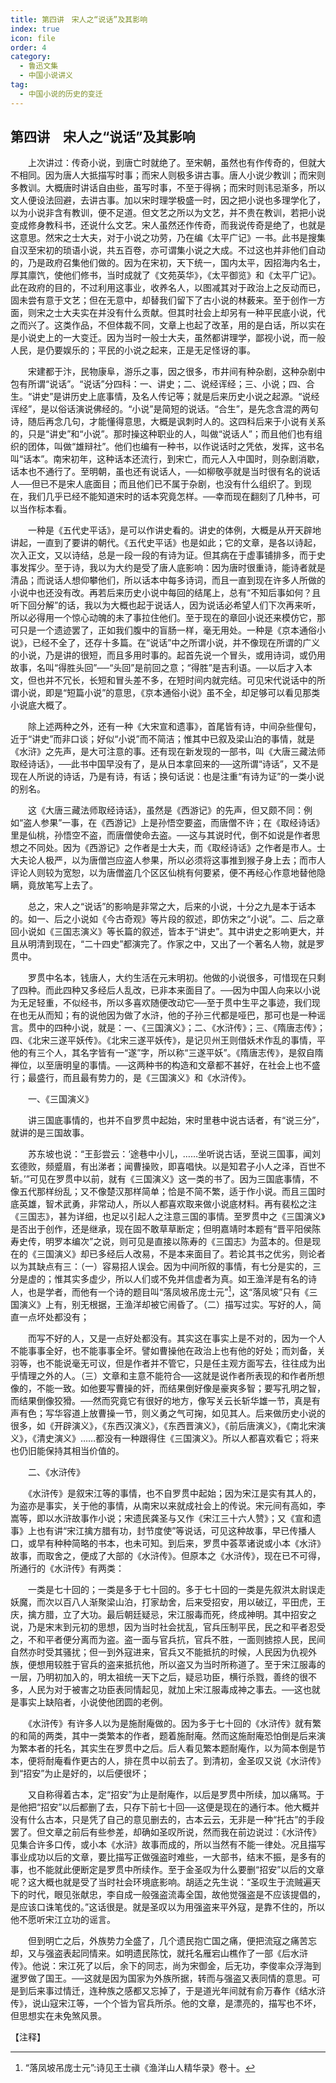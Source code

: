 ```yaml
---
title: 第四讲　宋人之“说话”及其影响
index: true
icon: file
order: 4
category:
  - 鲁迅文集
  - 中国小说讲义
tag:  
  - 中国小说的历史的变迁
---
```


## 第四讲　宋人之“说话”及其影响

　　上次讲过：传奇小说，到唐亡时就绝了。至宋朝，虽然也有作传奇的，但就大不相同。因为唐人大抵描写时事；而宋人则极多讲古事。唐人小说少教训；而宋则多教训。大概唐时讲话自由些，虽写时事，不至于得祸；而宋时则讳忌渐多，所以文人便设法回避，去讲古事。加以宋时理学极盛一时，因之把小说也多理学化了，以为小说非含有教训，便不足道。但文艺之所以为文艺，并不贵在教训，若把小说变成修身教科书，还说什么文艺。宋人虽然还作传奇，而我说传奇是绝了，也就是这意思。然宋之士大夫，对于小说之功劳，乃在编《太平广记》一书。此书是搜集自汉至宋初的琐语小说，共五百卷，亦可谓集小说之大成。不过这也并非他们自动的，乃是政府召集他们做的。因为在宋初，天下统一，国内太平，因招海内名士，厚其廪饩，使他们修书，当时成就了《文苑英华》，《太平御览》和《太平广记》。此在政府的目的，不过利用这事业，收养名人，以图减其对于政治上之反动而已，固未尝有意于文艺；但在无意中，却替我们留下了古小说的林薮来。至于创作一方面，则宋之士大夫实在并没有什么贡献。但其时社会上却另有一种平民底小说，代之而兴了。这类作品，不但体裁不同，文章上也起了改革，用的是白话，所以实在是小说史上的一大变迁。因为当时一般士大夫，虽然都讲理学，鄙视小说，而一般人民，是仍要娱乐的；平民的小说之起来，正是无足怪讶的事。

　　宋建都于汴，民物康阜，游乐之事，因之很多，市井间有种杂剧，这种杂剧中包有所谓“说话”。“说话”分四科：一、讲史；二、说经诨经；三、小说；四、合生。“讲史”是讲历史上底事情，及名人传记等；就是后来历史小说之起源。“说经诨经”，是以俗话演说佛经的。“小说”是简短的说话。“合生”，是先念含混的两句诗，随后再念几句，才能懂得意思，大概是讽刺时人的。这四科后来于小说有关系的，只是“讲史”和“小说”。那时操这种职业的人，叫做“说话人”；而且他们也有组织的团体，叫做“雄辩社”。他们也编有一种书，以作说话时之凭依，发挥，这书名叫“话本”。南宋初年，这种话本还流行，到宋亡，而元人入中国时，则杂剧消歇，话本也不通行了。至明朝，虽也还有说话人，──如柳敬亭就是当时很有名的说话人──但已不是宋人底面目；而且他们已不属于杂剧，也没有什么组织了。到现在，我们几乎已经不能知道宋时的话本究竟怎样。──幸而现在翻刻了几种书，可以当作标本看。

　　一种是《五代史平话》，是可以作讲史看的。讲史的体例，大概是从开天辟地讲起，一直到了要讲的朝代。《五代史平话》也是如此；它的文章，是各以诗起，次入正文，又以诗结，总是一段一段的有诗为证。但其病在于虚事铺排多，而于史事发挥少。至于诗，我以为大约是受了唐人底影响：因为唐时很重诗，能诗者就是清品；而说话人想仰攀他们，所以话本中每多诗词，而且一直到现在许多人所做的小说中也还没有改。再若后来历史小说中每回的结尾上，总有“不知后事如何？且听下回分解”的话，我以为大概也起于说话人，因为说话必希望人们下次再来听，所以必得用一个惊心动魄的未了事拉住他们。至于现在的章回小说还来模仿它，那可只是一个遗迹罢了，正如我们腹中的盲肠一样，毫无用处。一种是《京本通俗小说》，已经不全了，还存十多篇。在“说话”中之所谓小说，并不像现在所谓的广义的小说，乃是讲的很短，而且多用时事的。起首先说一个冒头，或用诗词，或仍用故事，名叫“得胜头回”──“头回”是前回之意；“得胜”是吉利语。──以后才入本文，但也并不冗长，长短和冒头差不多，在短时间内就完结。可见宋代说话中的所谓小说，即是“短篇小说”的意思，《京本通俗小说》虽不全，却足够可以看见那类小说底大概了。

　　除上述两种之外，还有一种《大宋宣和遗事》，首尾皆有诗，中间杂些俚句，近于“讲史”而非口谈；好似“小说”而不简洁；惟其中已叙及梁山泊的事情，就是《水浒》之先声，是大可注意的事。还有现在新发现的一部书，叫《大唐三藏法师取经诗话》，──此书中国早没有了，是从日本拿回来的──这所谓“诗话”，又不是现在人所说的诗话，乃是有诗，有话；换句话说：也是注重“有诗为证”的一类小说的别名。

　　这《大唐三藏法师取经诗话》，虽然是《西游记》的先声，但又颇不同：例如“盗人参果”一事，在《西游记》上是孙悟空要盗，而唐僧不许；在《取经诗话》里是仙桃，孙悟空不盗，而唐僧使命去盗。──这与其说时代，倒不如说是作者思想之不同处。因为《西游记》之作者是士大夫，而《取经诗话》之作者是市人。士大夫论人极严，以为唐僧岂应盗人参果，所以必须将这事推到猴子身上去；而市人评论人则较为宽恕，以为唐僧盗几个区区仙桃有何要紧，便不再经心作意地替他隐瞒，竟放笔写上去了。

　　总之，宋人之“说话”的影响是非常之大，后来的小说，十分之九是本于话本的。如一、后之小说如《今古奇观》等片段的叙述，即仿宋之“小说”。二、后之章回小说如《三国志演义》等长篇的叙述，皆本于“讲史”。其中讲史之影响更大，并且从明清到现在，“二十四史”都演完了。作家之中，又出了一个著名人物，就是罗贯中。

　　罗贯中名本，钱唐人，大约生活在元末明初。他做的小说很多，可惜现在只剩了四种。而此四种又多经后人乱改，已非本来面目了。──因为中国人向来以小说为无足轻重，不似经书，所以多喜欢随便改动它──至于贯中生平之事迹，我们现在也无从而知；有的说他因为做了水浒，他的子孙三代都是哑巴，那可也是一种谣言。贯中的四种小说，就是：一、《三国演义》；二、《水浒传》；三、《隋唐志传》；四、《北宋三遂平妖传》。《北宋三遂平妖传》，是记贝州王则借妖术作乱的事情，平他的有三个人，其名字皆有一“遂”字，所以称“三遂平妖”。《隋唐志传》，是叙自隋禅位，以至唐明皇的事情。──这两种书的构造和文章都不甚好，在社会上也不盛行；最盛行，而且最有势力的，是《三国演义》和《水浒传》。

　　一、《三国演义》

　　讲三国底事情的，也并不自罗贯中起始，宋时里巷中说古话者，有“说三分”，就讲的是三国故事。

　　苏东坡也说：“王彭尝云：‘途巷中小儿，……坐听说古话，至说三国事，闻刘玄德败，频蹙眉，有出涕者；闻曹操败，即喜唱快。以是知君子小人之泽，百世不斩。’”可见在罗贯中以前，就有《三国演义》这一类的书了。因为三国底事情，不像五代那样纷乱；又不像楚汉那样简单；恰是不简不繁，适于作小说。而且三国时底英雄，智术武勇，非常动人，所以人都喜欢取来做小说底材料。再有裴松之注《三国志》，甚为详细，也足以引起人之注意三国的事情。至罗贯中之《三国演义》是否出于创作，还是继承，现在固不敢草草断定；但明嘉靖时本题有“晋平阳侯陈寿史传，明罗本编次”之说，则可见是直接以陈寿的《三国志》为蓝本的。但是现在的《三国演义》却已多经后人改易，不是本来面目了。若论其书之优劣，则论者以为其缺点有三：（一）容易招人误会。因为中间所叙的事情，有七分是实的，三分是虚的；惟其实多虚少，所以人们或不免并信虚者为真。如王渔洋是有名的诗人，也是学者，而他有一个诗的题目叫“落凤坡吊庞士元”[^1]，这“落凤坡”只有《三国演义》上有，别无根据，王渔洋却被它闹昏了。（二）描写过实。写好的人，简直一点坏处都没有；

　　而写不好的人，又是一点好处都没有。其实这在事实上是不对的，因为一个人不能事事全好，也不能事事全坏。譬如曹操他在政治上也有他的好处；而刘备，关羽等，也不能说毫无可议，但是作者并不管它，只是任主观方面写去，往往成为出乎情理之外的人。（三）文章和主意不能符合──这就是说作者所表现的和作者所想像的，不能一致。如他要写曹操的奸，而结果倒好像是豪爽多智；要写孔明之智，而结果倒像狡猾。──然而究竟它有很好的地方，像写关云长斩华雄一节，真是有声有色；写华容道上放曹操一节，则义勇之气可掬，如见其人。后来做历史小说的很多，如《开辟演义》，《东西汉演义》，《东西晋演义》，《前后唐演义》，《南北宋演义》，《清史演义》……都没有一种跟得住《三国演义》。所以人都喜欢看它；将来也仍旧能保持其相当价值的。

　　二、《水浒传》

　　《水浒传》是叙宋江等的事情，也不自罗贯中起始；因为宋江是实有其人的，为盗亦是事实，关于他的事情，从南宋以来就成社会上的传说。宋元间有高如，李嵩等，即以水浒故事作小说；宋遗民龚圣与又作《宋江三十六人赞》；又《宣和遗事》上也有讲“宋江擒方腊有功，封节度使”等说话，可见这种故事，早已传播人口，或早有种种简略的书本，也未可知。到后来，罗贯中荟萃诸说或小本《水浒》故事，而取舍之，便成了大部的《水浒传》。但原本之《水浒传》，现在已不可得，所通行的《水浒传》有两类：

　　一类是七十回的；一类是多于七十回的。多于七十回的一类是先叙洪太尉误走妖魔，而次以百八人渐聚梁山泊，打家劫舍，后来受招安，用以破辽，平田虎，王庆，擒方腊，立了大功。最后朝廷疑忌，宋江服毒而死，终成神明。其中招安之说，乃是宋末到元初的思想，因为当时社会扰乱，官兵压制平民，民之和平者忍受之，不和平者便分离而为盗。盗一面与官兵抗，官兵不胜，一面则掳掠人民，民间自然亦时受其骚扰；但一到外寇进来，官兵又不能抵抗的时候，人民因为仇视外族，便想用较胜于官兵的盗来抵抗他，所以盗又为当时所称道了。至于宋江服毒的一层，乃明初加入的，明太祖统一天下之后，疑忌功臣，横行杀戮，善终的很不多，人民为对于被害之功臣表同情起见，就加上宋江服毒成神之事去。──这也就是事实上缺陷者，小说使他团圆的老例。

　　《水浒传》有许多人以为是施耐庵做的。因为多于七十回的《水浒传》就有繁的和简的两类，其中一类繁本的作者，题着施耐庵。然而这施耐庵恐怕倒是后来演为繁本者的托名，其实生在罗贯中之后。后人看见繁本题耐庵作，以为简本倒是节本，便将耐庵看作更古的人，排在贯中以前去了。到清初，金圣叹又说《水浒传》到“招安”为止是好的，以后便很坏；

　　又自称得着古本，定“招安”为止是耐庵作，以后是罗贯中所续，加以痛骂。于是他把“招安”以后都删了去，只存下前七十回──这便是现在的通行本。他大概并没有什么古本，只是凭了自己的意见删去的，古本云云，无非是一种“托古”的手段罢了。但文章之前后有些参差，却确如圣叹所说，然而我在前边说过：《水浒传》见集合许多口传，或小本《水浒》故事而成的，所以当然有不能一律处。况且描写事业成功以后的文章，要比描写正做强盗时难些，一大部书，结末不振，是多有的事，也不能就此便断定是罗贯中所续作。至于金圣叹为什么要删“招安”以后的文章呢？这大概也就是受了当时社会环境底影响。胡适之先生说：“圣叹生于流贼遍天下的时代，眼见张献忠，李自成一般强盗流毒全国，故他觉强盗是不应该提倡的，是应该口诛笔伐的。”这话很是。就是圣叹以为用强盗来平外寇，是靠不住的，所以他不愿听宋江立功的谣言。

　　但到明亡之后，外族势力全盛了，几个遗民抱亡国之痛，便把流寇之痛苦忘却，又与强盗表起同情来。如明遗民陈忱，就托名雁宕山樵作了一部《后水浒传》。他说：宋江死了以后，余下的同志，尚为宋御金，后无功，李俊率众浮海到暹罗做了国王。──这就是因为国家为外族所据，转而与强盗又表同情的意思。可是到后来事过情迁，连种族之感都又忘掉了，于是道光年间就有俞万春作《结水浒传》，说山寇宋江等，一个个皆为官兵所杀。他的文章，是漂亮的，描写也不坏，但思想实在未免煞风景。

【注释】

[^1]:“落凤坡吊庞士元”:诗见王士禛《渔洋山人精华录》卷十。

